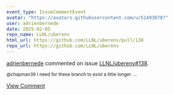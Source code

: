 ```yaml
---
event_type: IssueCommentEvent
avatar: "https://avatars.githubusercontent.com/u/51493078?"
user: adrienbernede
date: 2025-02-05
repo_name: LLNL/uberenv
html_url: https://github.com/LLNL/uberenv/pull/138
repo_url: https://github.com/LLNL/uberenv
---
```


<a href='https://github.com/adrienbernede' target='_blank'>adrienbernede</a> commented on issue <a href='https://github.com/LLNL/uberenv/pull/138' target='_blank'>LLNL/uberenv#138</a>.

<small>@chapman39 I need for these branch to exist a little longer....</small>

<a href='https://github.com/LLNL/uberenv/pull/138' target='_blank'>View Comment</a>